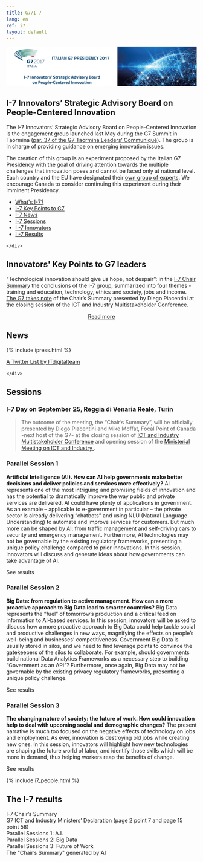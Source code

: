 ```yaml
---
title: G7/I-7
lang: en
ref: i7
layout: default
---
```

<a name="i7" ></a>
<img class="img-responsive" src="/images/i7/i7-header.jpg" title="G7 / I-7" />
<h2>I-7 Innovators’ Strategic Advisory Board on People-Centered Innovation</h2>


<div class="row">
	<div class="col-md-9">
The I-7 Innovators’ Strategic Advisory Board on People-Centered Innovation is the engagement group launched last May during the G7 Summit in Taormina (<a href="http://www.g7italy.it/sites/default/files/documents/G7%20Taormina%20Leaders'%20Communique_27052017.pdf#page=6">par. 37 of the G7 Taormina Leaders’ Communiqué</a>). The group is in charge of providing guidance on emerging innovation issues. 

The creation of this group is an experiment proposed by the Italian G7 Presidency with the goal of driving attention towards the multiple challenges that innovation poses and cannot be faced only at national level.
Each country and the EU have designated their <a href="#innovators-focal-point">own group of experts</a>. 
We encourage Canada to consider continuing this experiment during their imminent Presidency.
	</div>
<div class="col-md-3">
	<ul class="section-nav">
		<li class="toc-entry toc-h3"><a href="#i7">What's I-7?</a></li>
		<li class="toc-entry toc-h3"><a href="#key-points">I-7 Key Points to G7</a></li>
		<li class="toc-entry toc-h3"><a href="#news">I-7 News</a></li>
		<li class="toc-entry toc-h3"><a href="#sessions">I-7 Sessions</a></li>
		<li class="toc-entry toc-h3"><a href="#innovators-focal-point">I -7 Innovators</a></li>
		<li class="toc-entry toc-h3"><a href="#results">I -7 Results</a></li>
	</ul>

	</div>
</div>



<a name="key-points" style="display: block; position: relative; top: -170px; visibility: hidden;" ></a>
<h2> Innovators' Key Points to G7 leaders</h2>


“Technological innovation should give us hope, not despair”: in the <a href="http://www.g7italy.it/sites/default/files/documents/I-7%20Chair%20Summary.pdf">I-7 Chair Summary</a> the conclusions of the I-7 group, summarized into four themes - training and education, technology, ethics and society, jobs and income.
<a href="http://www.g7italy.it/sites/default/files/documents/G7_ICT_Industry_Declaration_%20Italy-26%20Sept_2017.pdf">The G7 takes note<a/> of the Chair’s Summary presented by Diego Piacentini at the closing session of the ICT and Industry Multistakeholder Conference.

<center><a href="i-7-innovators-key-points-to-g7-leaders.html">Read more</a></center>

<a name="news" style="display: block; position: relative; top: -170px; visibility: hidden;" ></a>
## News

<div class="row">
    <div class="col-md-8">
       {% include ipress.html %}
<div id="content-ipress" data-key="01e87bed-f52e-4d6d-af32-c4ea59fd300a" data-lang="en" data-size="100" data-tag="41"></div>
<script type="text/javascript" src="/js/ipress.js"></script>
    </div>
    <div class="col-md-4">
  
 <a class="twitter-timeline"  href="https://twitter.com/search?q=g7%20OR%20%23innovation7%20list%3AITdigitalteam%2Fi-7-innovators" data-partner="tweetdeck" data-widget-id="914127569477406720" data-height="650">A Twitter List by ITdigitalteam</a>
        <script>!function(d,s,id){var js,fjs=d.getElementsByTagName(s)[0],p=/^http:/.test(d.location)?'http':'https';if(!d.getElementById(id)){js=d.createElement(s);js.id=id;js.src=p+"://platform.twitter.com/widgets.js";fjs.parentNode.insertBefore(js,fjs);}}(document,"script","twitter-wjs");</script>


    </div>
</div>

<a name="sessions" style="display: block; position: relative; top:-170px; visibility: hidden;" ></a>
## Sessions

### I-7 Day on September 25, Reggia di Venaria Reale, Turin
<blockquote class="i7__blockquote">
The outcome of the meeting, the &ldquo;Chair&rsquo;s Summary&rdquo;, will be officially presented by Diego Piacentini and Mike Moffat, Focal Point of Canada -next host of the G7- at the closing session of <a href="http://www.sviluppoeconomico.gov.it/images/stories/documenti/Programme_G7ICTIndustryMultiConference.pdf">ICT and Industry Multistakeholder Conference</a> and opening session of the 
<a href="http://www.g7italy.it/en/news/towards-the-g7-industryict-focus-on-industry-40" target="_blank">
	Ministerial Meeting on ICT and Industry
</a>.
</blockquote>

### Parallel Session 1

**Artificial Intelligence (AI). How can AI help governments make better decisions and deliver policies and services more effectively?**
AI represents one of the most intriguing and promising fields of innovation and has the potential to dramatically improve the way public and private services are delivered. AI could have plenty of applications in government. As an example – applicable to e-government in particular – the private sector is already delivering “chatbots” and using NLU (Natural Language Understanding) to automate and improve services for customers. But much more can be shaped by AI: from traffic management and self-driving cars to security and emergency management. Furthermore, AI technologies may not be governable by the existing regulatory frameworks, presenting a unique policy challenge compared to prior innovations. In this session, innovators will discuss and generate ideas about how governments can take advantage of AI.
<div class="text-right">See results&nbsp;<a href="/upload/docs/2017/10/I-7_Session_Summary_AI.docx.pdf" target="_blank"><i class="fa fa-download" aria-hidden="true"></i></a>
</div>

### Parallel Session 2

**Big Data: from regulation to active management. How can a more proactive approach to Big Data lead to smarter countries?**
Big Data represents the “fuel” of tomorrow’s production and a critical feed on information to AI-based services. In this session, innovators will be asked to discuss how a more proactive approach to Big Data could help tackle social and productive challenges in new ways, magnifying the effects on people’s well-being and businesses’ competitiveness. Government Big Data is usually stored in silos, and we need to find leverage points to convince the gatekeepers of the silos to collaborate. For example, should governments build national Data Analytics Frameworks as a necessary step to building “Government as an API”? Furthermore, once again, Big Data may not be governable by the existing privacy regulatory frameworks, presenting a unique policy challenge.
<div class="text-right">See results&nbsp;<a href="/upload/docs/2017/10/I-7_Big_Data_session-2.0.pdf" target="_blank"><i class="fa fa-download" aria-hidden="true"></i></a>
</div>
 
### Parallel Session 3

**The changing nature of society: the future of work. How could innovation help to deal with upcoming social and demographic changes?**
The present narrative is much too focused on the negative effects of technology on jobs and employment. As ever, innovation is destroying old jobs while creating new ones. In this session, innovators will highlight how new technologies are shaping the future world of labor, and identify those skills which will be more in demand, thus helping workers reap the benefits of change.
<div class="text-right">
See results&nbsp;<a href="/upload/docs/2017/10/G7_future_of_work_20170926_last_version.pdf" target="_blank"><i class="fa fa-download" aria-hidden="true"></i></a>
</div>






{% include i7_people.html %}


<a name="results" style="display: block; position: relative; top:-170px; visibility: hidden;" ></a>
## The I-7 results

I-7 Chair’s Summary&nbsp;<a href="/upload/docs/2017/10/I-7_Chair_Summary_withlinkwebsiteprofiles.pdf" target="_blank"><i class="fa fa-download" aria-hidden="true"></i></a><br />
G7 ICT and Industry Ministers’ Declaration (page 2 point 7 and page 15 point 58)&nbsp;<a href="/upload/docs/2017/10/Declaration_and_Annexes_final_26_09_2017.pdf" target="_blank"><i class="fa fa-download" aria-hidden="true"></i></a><br />
Parallel Sessions 1: A.I.&nbsp;<a href="/upload/docs/2017/10/I-7_Session_Summary_AI.docx.pdf" target="_blank"><i class="fa fa-download" aria-hidden="true"></i></a><br />
Parallel Sessions 2: Big Data&nbsp;<a href="/upload/docs/2017/10/I-7_Big_Data_session-2.0.pdf" target="_blank"><i class="fa fa-download" aria-hidden="true"></i></a><br />
Parallel Sessions 3: Future of Work&nbsp;<a href="/upload/docs/2017/10/G7_future_of_work_20170926_last_version.pdf" target="_blank"><i class="fa fa-download" aria-hidden="true"></i></a><br />
The "Chair’s Summary" generated by AI&nbsp;<a href="/upload/docs/2017/10/G7_AI_machine_created_declaration_FrancescoMosconi.pdf" target="_blank"><i class="fa fa-download" aria-hidden="true"></i></a><br />


